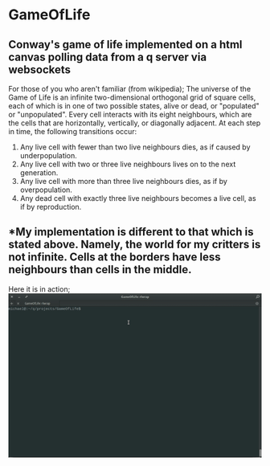 # GameOfLife

Conway's game of life implemented on a html canvas polling data from a q server via websockets
-----
For those of you who aren't familiar (from wikipedia);
The universe of the Game of Life is an infinite two-dimensional orthogonal grid of square cells, each of which is in one of two possible states, alive or dead, or "populated" or "unpopulated". Every cell interacts with its eight neighbours, which are the cells that are horizontally, vertically, or diagonally adjacent. At each step in time, the following transitions occur:
1. Any live cell with fewer than two live neighbours dies, as if caused by underpopulation.
2. Any live cell with two or three live neighbours lives on to the next generation.
3. Any live cell with more than three live neighbours dies, as if by overpopulation.
4. Any dead cell with exactly three live neighbours becomes a live cell, as if by reproduction.

*My implementation is different to that which is stated above. Namely, the world for my critters is not infinite. Cells at the borders have less neighbours than cells in the middle.
------------

Here it is in action;
    ![alt tag](https://github.com/mkeenan-kdb/GameOfLife/blob/master/example.gif)
